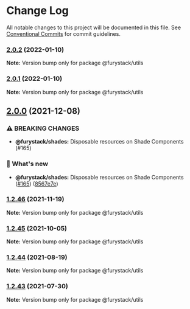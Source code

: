# Change Log

All notable changes to this project will be documented in this file.
See [Conventional Commits](https://conventionalcommits.org) for commit guidelines.

### [2.0.2](https://github.com/furystack/furystack/compare/@furystack/utils@2.0.0...@furystack/utils@2.0.2) (2022-01-10)

**Note:** Version bump only for package @furystack/utils






### [2.0.1](https://github.com/furystack/furystack/compare/@furystack/utils@2.0.0...@furystack/utils@2.0.1) (2022-01-10)

**Note:** Version bump only for package @furystack/utils






## [2.0.0](https://github.com/furystack/furystack/compare/@furystack/utils@1.2.46...@furystack/utils@2.0.0) (2021-12-08)


### ⚠ BREAKING CHANGES

* **@furystack/shades:** Disposable resources on Shade Components (#165)

### 🚀 What's new

* **@furystack/shades:** Disposable resources on Shade Components ([#165](https://github.com/furystack/furystack/issues/165)) ([8567e7e](https://github.com/furystack/furystack/commit/8567e7e2e01cec232a5f4448dfc0833c1f183229))




### [1.2.46](https://github.com/furystack/furystack/compare/@furystack/utils@1.2.45...@furystack/utils@1.2.46) (2021-11-19)

**Note:** Version bump only for package @furystack/utils






### [1.2.45](https://github.com/furystack/furystack/compare/@furystack/utils@1.2.44...@furystack/utils@1.2.45) (2021-10-05)

**Note:** Version bump only for package @furystack/utils






### [1.2.44](https://github.com/furystack/furystack/compare/@furystack/utils@1.2.14...@furystack/utils@1.2.44) (2021-08-19)

**Note:** Version bump only for package @furystack/utils






### [1.2.43](https://github.com/furystack/furystack/compare/@furystack/utils@1.2.14...@furystack/utils@1.2.43) (2021-07-30)

**Note:** Version bump only for package @furystack/utils

